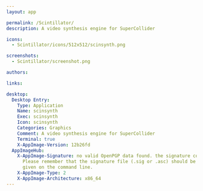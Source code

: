 ```yaml
---
layout: app

permalink: /Scintillator/
description: A video synthesis engine for SuperCollider

icons:
  - Scintillator/icons/512x512/scinsynth.png

screenshots:
  - Scintillator/screenshot.png

authors:

links:

desktop:
  Desktop Entry:
    Type: Application
    Name: scinsynth
    Exec: scinsynth
    Icon: scinsynth
    Categories: Graphics
    Comment: A video synthesis engine for SuperCollider
    Terminal: true
    X-AppImage-Version: 12b26fd
  AppImageHub:
    X-AppImage-Signature: no valid OpenPGP data found. the signature could not be verified.
      Please remember that the signature file (.sig or .asc) should be the first file
      given on the command line.
    X-AppImage-Type: 2
    X-AppImage-Architecture: x86_64
---
```

